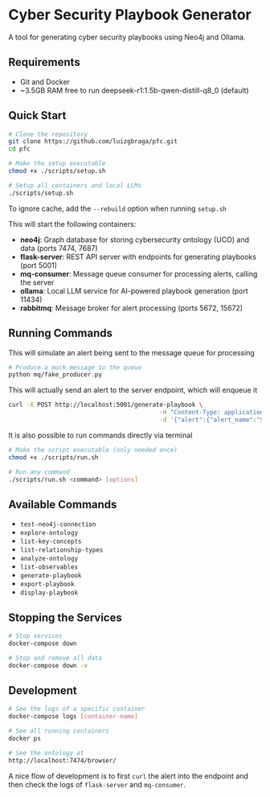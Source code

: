 # Cyber Security Playbook Generator

A tool for generating cyber security playbooks using Neo4j and Ollama.

## Requirements
- Git and Docker
- ~3.5GB RAM free to run deepseek-r1:1.5b-qwen-distill-q8_0 (default)

## Quick Start

```bash
# Clone the repository
git clone https://github.com/luizgbraga/pfc.git
cd pfc

# Make the setup executable
chmod +x ./scripts/setup.sh

# Setup all containers and local LLMs
./scripts/setup.sh
```

To ignore cache, add the `--rebuild` option when running `setup.sh`

This will start the following containers:
- **neo4j**: Graph database for storing cybersecurity ontology (UCO) and data (ports 7474, 7687)
- **flask-server**: REST API server with endpoints for generating playbooks (port 5001)
- **mq-consumer**: Message queue consumer for processing alerts, calling the server
- **ollama**: Local LLM service for AI-powered playbook generation (port 11434)
- **rabbitmq**: Message broker for alert processing (ports 5672, 15672)

## Running Commands

This will simulate an alert being sent to the message queue for processing
```bash
# Produce a mock message to the queue
python mq/fake_producer.py
```
This will actually send an alert to the server endpoint, which will enqueue it
```bash
curl -X POST http://localhost:5001/generate-playbook \
                                          -H "Content-Type: application/json" \
                                          -d '{"alert":{"alert_name":"Suspicious Login Attempt","incident_type":"Unauthorized Access","severity":"High","source_ip":"192.168.1.100","destination_ip":"10.0.0.5","hostname":"server01","user":"alice","description":"Multiple failed login attempts detected from unusual location.","timestamp":"2024-06-01T12:34:56Z","logs":"Failed password for alice from 192.168.1.100 port 22 ssh2"},"output_file":null,"export":false,"display":true}'
```
It is also possible to run commands directly via terminal
```bash
# Make the script executable (only needed once)
chmod +x ./scripts/run.sh

# Run any command
./scripts/run.sh <command> [options]
```

## Available Commands

- `test-neo4j-connection`
- `explore-ontology`
- `list-key-concepts`
- `list-relationship-types`
- `analyze-ontology`
- `list-observables`
- `generate-playbook`
- `export-playbook`
- `display-playbook`

## Stopping the Services

```bash
# Stop services
docker-compose down

# Stop and remove all data
docker-compose down -v
```

## Development

```bash
# See the logs of a specific container
docker-compose logs [container-name]

# See all running containers
docker ps

# See the ontology at
http://localhost:7474/browser/
```
A nice flow of development is to first `curl` the alert into the endpoint and then check the logs of `flask-server` and `mq-consumer`.
